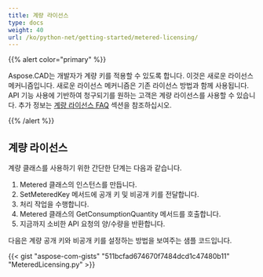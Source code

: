 ```yaml
---
title: 계량 라이선스
type: docs
weight: 40
url: /ko/python-net/getting-started/metered-licensing/
---
```


{{% alert color="primary" %}} 

Aspose.CAD는 개발자가 계량 키를 적용할 수 있도록 합니다. 이것은 새로운 라이선스 메커니즘입니다. 새로운 라이선스 메커니즘은 기존 라이선스 방법과 함께 사용됩니다. API 기능 사용에 기반하여 청구되기를 원하는 고객은 계량 라이선스를 사용할 수 있습니다. 추가 정보는 [계량 라이선스 FAQ](https://purchase.aspose.com/faqs/licensing/metered) 섹션을 참조하십시오.

{{% /alert %}} 
## **계량 라이선스**
계량 클래스를 사용하기 위한 간단한 단계는 다음과 같습니다.

1. Metered 클래스의 인스턴스를 만듭니다.
1. SetMeteredKey 메서드에 공개 키 및 비공개 키를 전달합니다.
1. 처리 작업을 수행합니다.
1. Metered 클래스의 GetConsumptionQuantity 메서드를 호출합니다.
1. 지금까지 소비한 API 요청의 양/수량을 반환합니다.

다음은 계량 공개 키와 비공개 키를 설정하는 방법을 보여주는 샘플 코드입니다.

{{< gist "aspose-com-gists" "511bcfad674670f7484dcd1c47480b11" "MeteredLicensing.py" >}}
